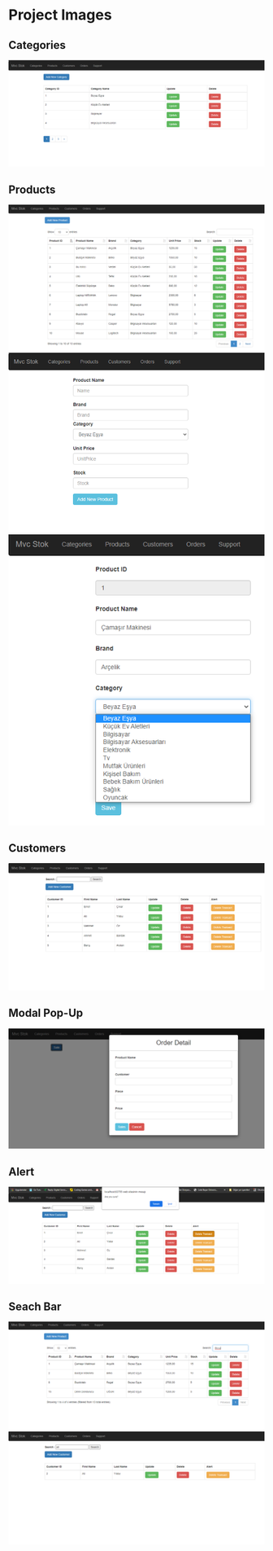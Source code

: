 # Project Images 
## Categories

<div>
<img src="Categories.png"  >
</div>

## Products

<div>
<img src="Products.png"  margin-top="100px">
<img src="Add%20New%20Product.png"  >
<img src="Update%20Product.png"  >
</div>


## Customers

<div>
<img src="Customers.png"   >
</div>

## Modal Pop-Up

<div>
<img src="Modal%20Pop-Up.png" >
</div>

## Alert

<div>
<img src="Notification%20for%20Delete.png"  >
</div>

## Seach Bar

<div>
<img src="Products%20Search%20Bar.png"  >
<img src="Customer%20Search%20Bar%20.png"   >
</div>

